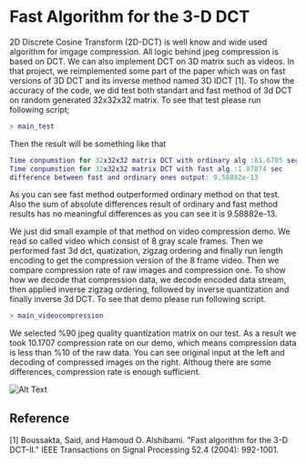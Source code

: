 
# Fast Algorithm for the 3-D DCT

2D Discrete Cosine Transform (2D-DCT) is well know and wide used algorithm for imgage compression. All logic behind jpeg compression is based on DCT. We can also implement DCT on 3D matrix such as videos. In that project, we reimplemented some part of the paper which was on fast versions of 3D DCT and its inverse method named 3D IDCT [1]. To show the accuracy of the code, we did test both standart and fast method of 3d DCT on random generated 32x32x32 matrix. To see that test please run following script;
```matlab
> main_test
```
Then the result will be something like that
```matlab
Time conpumstion for 32x32x32 matrix DCT with ordinary alg :81.6705 sec
Time conpumstion for 32x32x32 matrix DCT with fast alg :1.87874 sec
difference between fast and ordinary ones output: 9.58882e-13
```
As you can see fast method outperformed ordinary method on that test. Also the sum of absolute differences result of ordinary and fast method results has no meaningful differences as you can see it is 9.58882e-13.

We just did small example of that method on video compression demo. We read so called video which consist of 8 gray scale frames. Then we performed fast 3d dct, quatization, zigzag ordering and finally run length encoding to get the compression version of the 8 frame video. Then we compare compression rate of raw images and compression one. To show how we decode that compression data, we decode encoded data stream, then applied inverse zigzag ordering, followed by inverse quantization and finally inverse 3d DCT. To see that demo please run following script.
```matlab
> main_videocompression
```
We selected %90 jpeg quality quantization matrix on our test. As a result we took 10.1707 compression rate on our demo, which means compression data is less than %10 of the raw data. You can see original input at the left and decoding of compressed images on the right. Althoug there are some differences, compression rate is enough sufficient. 



![Alt Text](result.gif)

## Reference ##
[1] Boussakta, Said, and Hamoud O. Alshibami. "Fast algorithm for the 3-D DCT-II." IEEE Transactions on Signal Processing 52.4 (2004): 992-1001.
